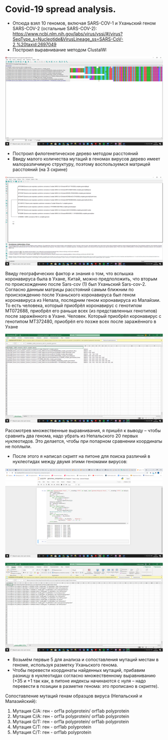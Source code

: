 # Covid-19 spread analysis.
- Отсюда взял 10 геномов, включая SARS-COV-1 и Уханьский геном SARS-COV-2 (остальные SARS-COV-2):
https://www.ncbi.nlm.nih.gov/labs/virus/vssi/#/virus?SeqType_s=Nucleotide&VirusLineage_ss=SARS-CoV-2,%20taxid:2697049
- Построил выравнивание методом ClustalW:

![GitHub Logo](images/alignment.png)
 
- Построил филогенетическое дерево методом расстояний
- Ввиду малого количества мутаций в геномах вирусов дерево имеет малоразличимую структуру, поэтому воспользуемся матрицей расстояний (на 3 скрине)
 
![GitHub Logo](images/tree.png)

Ввиду географических фактор и знания о том, что вспышка коронавируса была в Ухане, Китай, можно предположить, что вторым по происхождению после Sars-cov (1) был Уханьский Sars-cov-2.
Согласно данным матрицы расстояний самым ближним по происхождению после Уханьского коронавируса был геном коронавируса из Непала, последним геном коронавируса из Малайзии.
То есть человека, который приобрёл коронавирус с генотипом MT072688, приобрёл его раньше всех (из представленных генотипов) после заражённого в Ухане. 
Человек. Который приобрёл коронавирус с генотипом MT372480, приобрёл его позже всех после заражённого в Ухане
 
![GitHub Logo](images/matrix.png)

Рассмотрев множественные выравнивания, я пришёл к выводу – чтобы сравнить два генома, надо убрать из Непальского 20 первых нуклеотидов. Это делается, чтобы при попарном сравнении координаты не поплыли.
- После этого я написал скрипт на питоне для поиска различий в нуклеотидах между двумя этими геномами вирусов:

![GitHub Logo](images/comparison.png)

![GitHub Logo](images/proteins.png)

- Возьмём первые 5 для анализа и сопоставления мутаций местам в геноме, используя разметку Уханьского генома.
- Чтобы перевести координаты найденных мутаций, прибавим разницу в нуклеотидах согласно множественному выравниванию (+35 и +1 так как, в питоне индексы начинаются с нуля – надо перевести в позиции в разметке генома: это прописано в скрипте).

Сопоставление мутаций генам образцов вируса (Непальский и Малазийский):
  1.	Мутация C/A: ген - orf1a polyprotein/ orf1ab polyprotein
  2.	Мутация C/A: ген - orf1a polyprotein/ orf1ab polyprotein
  3.	Мутация G/T: ген - orf1a polyprotein/ orf1ab polyprotein
  4.	Мутация C/T: ген - orf1ab polyprotein
  5.	Мутация C/T: ген - orf1ab polyprotein




